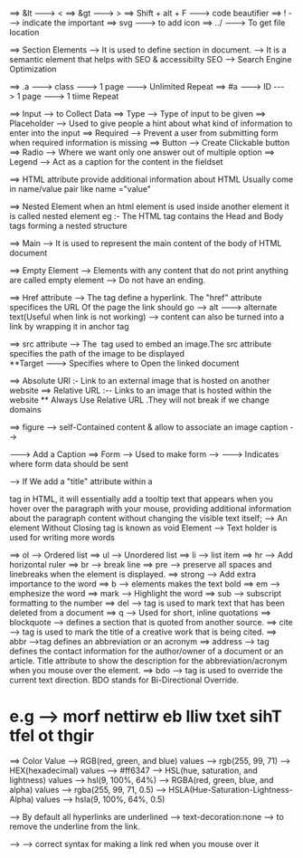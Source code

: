 ==> &lt  --->     <
==> &gt  --->     >
==> Shift + alt + F ---> code beautifier 
==> ! ---> indicate the important
==> svg  ---> to add icon 
==> ../ ---> To get file location 

==> Section Elements 
--> It is used to define section in document. 
--> It is a semantic element that helps with SEO & accessibilty 
SEO --> Search Engine Optimization 

==> .a ---> class ---> 1 page ---> Unlimited Repeat
==> #a ---> ID ---> 1 page ---> 1 tiime Repeat

==> Input --> to Collect Data
==> Type --> Type of input to be given 
==> Placeholder --> Used to give people a hint about what kind of information to enter into the input 
==> Required --> Prevent a user from submitting form when required information is missing 
==> Button --> Create Clickable button 
==> Radio --> Where we want only one answer out of multiple option 
==> Legend --> Act as a caption for the content in the fieldset

==> HTML attribute 
provide additional information about HTML 
Usually come in name/value pair like name ="value"

==> Nested Element 
when an html element is used inside another element it is called nested element 
eg :- The HTML tag contains the Head and Body tags forming a nested structure 

==> Main 
--> It is used to represent the main content of the body of HTML document 

==> Empty Element 
--> Elements with any content that do  not print anything are called empty element 
--> Do not have an ending.

==> Href attribute
--> The <a> tag define a hyperlink. The "href" attribute specifices the URL Of the page the link should go 
--> alt ---> alternate text(Useful when link is not working)
--> content can also be turned into a link by wrapping it in anchor tag 

==> src attribute 
--> The <img> tag used to embed an image.The src attribute specifies the path of the image to be displayed  
**Target ---> Specifies where to Open the linked document 

==> Absolute URl :- Link to an external image that is hosted on another website 
==> Relative URL :-- Links to an image that is hosted within the website 
** Always Use Relative URL .They will not break if we change domains 

==> figure 
--> self-Contained content & allow to associate an image caption 
--> <figcaption>  ---> Add a Caption 
==> Form 
--> Used to make form
--> <action> ---> Indicates where form data should be sent 

--> If We add a "title" attribute within a <p> tag in HTML, it will essentially add a tooltip text that appears when you hover over the paragraph with your mouse, providing additional information about the paragraph content without changing the visible text itself;
--> An element Without Closing tag is known as void Element 
--> Text holder is used for writing more words 

==> ol --> Ordered list 
==> ul --> Unordered list 
==> li --> list item 
==> hr --> Add horizontal ruler 
==> br --> break line 
==> pre --> preserve all spaces and linebreaks when the element is displayed.
==> strong --> Add extra importance to the word
==> b --> elements makes the text bold 
==> em --> emphesize the word 
==> mark --> Highlight the word
==> sub --> subscript formatting to the number 
==> del --> tag is used to mark text that has been deleted from a document
==> q --> Used for short, inline quotations 
==> blockquote --> defines a section that is quoted from another source. 
==> cite --> tag is used to mark the title of a creative work that is being cited. 
==> abbr -->tag defines an abbreviation or an acronym
==> address --> tag defines the contact information for the author/owner of a document or an article. Title attribute to show the description for the abbreviation/acronym when you mouse over the element.
==> bdo --> tag is used to override the current text direction. BDO stands for Bi-Directional Override.
# e.g --> <bdo dir="rtl">This text will be written from right to left</bdo>

==> Color Value 
--> RGB(red, green, and blue) values --> rgb(255, 99, 71)
--> HEX(hexadecimal) values --> #ff6347
--> HSL(hue, saturation, and lightness) values --> hsl(9, 100%, 64%)
--> RGBA(red, green, blue, and alpha) values --> rgba(255, 99, 71, 0.5)
--> HSLA(Hue-Saturation-Lightness-Alpha) values --> hsla(9, 100%, 64%, 0.5)

--> By default all hyperlinks are underlined
--> text-decoration:none --> to remove the underline from the link.

--> <style>
a:hover {color:red}
</style>  --> correct syntax for making a link red when you mouse over it